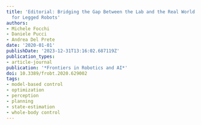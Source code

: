 ```yaml
---
title: 'Editorial: Bridging the Gap Between the Lab and the Real World: Future Perspectives
  for Legged Robots'
authors:
- Michele Focchi
- Daniele Pucci
- Andrea Del Prete
date: '2020-01-01'
publishDate: '2023-12-31T13:16:02.687119Z'
publication_types:
- article-journal
publication: '*Frontiers in Robotics and AI*'
doi: 10.3389/frobt.2020.629002
tags:
- model-based control
- optimization
- perception
- planning
- state-estimation
- whole-body control
---
```

